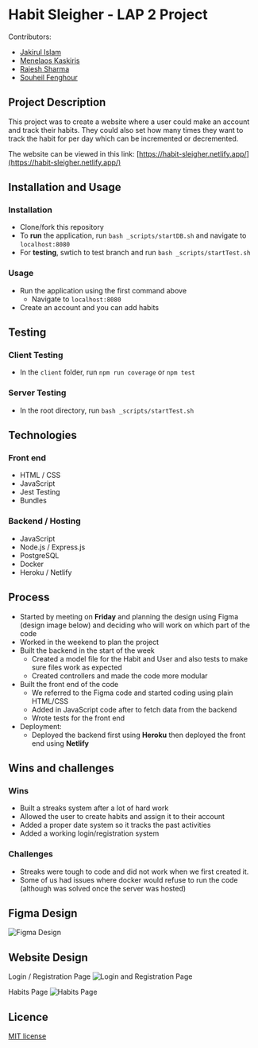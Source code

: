# Habit Sleigher - LAP 2 Project
Contributors:
- [Jakirul Islam](https://github.com/Jakirul)
- [Menelaos Kaskiris](https://github.com/mkaskiris)
- [Rajesh Sharma](https://github.com/Rajx1)
- [Souheil Fenghour](https://github.com/sf308)

## Project Description
This project was to create a website where a user could make an account and track their habits. They could also set how many times they want to track the habit for per day which can be incremented or decremented.

The website can be viewed in this link: [https://habit-sleigher.netlify.app/](https://habit-sleigher.netlify.app/)

## Installation and Usage
### Installation
- Clone/fork this repository
- To **run** the application, run `bash _scripts/startDB.sh` and navigate to `localhost:8080`
- For **testing**, swtich to test branch and run `bash _scripts/startTest.sh`

### Usage
- Run the application using the first command above
	- Navigate to `localhost:8080`
- Create an account and you can add habits

## Testing

### Client Testing

-   In the  `client`  folder, run  `npm run coverage`  or  `npm test`

### Server Testing

-  In the root directory, run `bash _scripts/startTest.sh`

## Technologies
### Front end
- HTML / CSS
- JavaScript
- Jest Testing
- Bundles

### Backend / Hosting
- JavaScript
- Node.js / Express.js
- PostgreSQL
- Docker
- Heroku / Netlify

## Process
- Started by meeting on **Friday** and planning the design using Figma (design image below) and deciding who will work on which part of the code
- Worked in the weekend to plan the project
- Built the backend in the start of the week
	- Created a model file for the Habit and User and also tests to make sure files work as expected
	- Created controllers and made the code more modular
- Built the front end of the code
	- We referred to the Figma code and started coding using plain HTML/CSS
	- Added in JavaScript code after to fetch data from the backend
	- Wrote tests for the front end
- Deployment:
	- Deployed the backend first using **Heroku** then deployed the front end using **Netlify**

## Wins and challenges
### Wins
- Built a streaks system after a lot of hard work
- Allowed the user to create habits and assign it to their account
- Added a proper date system so it tracks the past activities
- Added a working login/registration system

### Challenges
- Streaks were tough to code and did not work when we first created it.
- Some of us had issues where docker would refuse to run the code (although was solved once the server was hosted)

## Figma Design
![Figma Design](https://i.gyazo.com/c9141a561017ba5ccc2b8a2e08901a4f.png)

## Website Design

Login / Registration Page
![Login and Registration Page](https://i.gyazo.com/a221141a048a51a4416b9188a5db2427.png)

Habits Page
![Habits Page](https://i.gyazo.com/54a3c2bd071a73fe869394fe350a5675.png)

  
## Licence
[MIT license](https://opensource.org/licenses/mit-license.php)
